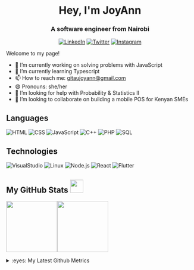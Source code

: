 <!-- name -->
<h1 align="center">Hey, I'm JoyAnn</h1>
<h3 align="center">A software engineer from Nairobi</h3>
<!-- social media links -->
<p align="center">
  <a href="https://www.linkedin.com/in/joyann-gitau"><img src="https://img.shields.io/badge/LinkedIn--_.svg?style=social&logo=linkedin" alt="LinkedIn"></a>
  <a href="https://www.twitter.com/in/joyanngitau"><img src="https://img.shields.io/badge/Twitter--_.svg?style=social&logo=twitter" alt="Twitter"></a>
  <a href="https://www.instagram.com/in/joyann.gitau"><img src="https://img.shields.io/badge/Instagram--_.svg?style=social&logo=instagram" alt="Instagram"></a>
</p>

<p>Welcome to my page!</p>

- 🔭 I’m currently working on solving problems with JavaScript
- 🌱 I’m currently learning Typescript
- 📫 How to reach me: gitaujoyann@gmail.com
- 😄 Pronouns: she/her
- 🤔 I’m looking for help with Probability & Statistics II
- 👯 I’m looking to collaborate on building a mobile POS for Kenyan SMEs


## Languages

![HTML](https://img.shields.io/badge/-HTML5-000?&logo=HTML5)
![CSS](https://img.shields.io/badge/-CSS3-000?&logo=CSS3)
![JavaScript](https://img.shields.io/badge/-JavaScript-000?&logo=JavaScript)
![C++](https://img.shields.io/badge/-C++-000?&logo=c%2b%2b&logoColor=00599C)
![PHP](https://img.shields.io/badge/-PHP-000?&logo=PHP)
![SQL](https://img.shields.io/badge/-SQL-000?&logo=MySQL)

## Technologies

![VisualStudio](https://img.shields.io/badge/-VisualStudio-000?&logo=VisualStudio)
![Linux](https://img.shields.io/badge/-Linux-000?&logo=Linux)
![Node.js](https://img.shields.io/badge/-Node.js-000?&logo=node.js)
![React](https://img.shields.io/badge/-React-000?&logo=React)
![Flutter](https://img.shields.io/badge/-Flutter-000?&logo=Flutter)

##  My GitHub Stats <img src = "https://i.pinimg.com/originals/65/c4/f4/65c4f452571be1261e9c623f7da488ac.gif" width = 35px>

<a href="#"><img height="137px" src="https://github-readme-stats.vercel.app/api?username=joyanngitau&hide_title=true&hide_border=true&show_icons=true&include_all_commits=true&count_private=true&line_height=21&text_color=000&icon_color=000&bg_color=0,ea6161,ffc64d,fffc4d,52fa5a&theme=graywhite&rank_icon=github" /><!-- wi*quL3fcV --><img height="137px" src="https://github-readme-stats.vercel.app/api/top-langs/?username=joyanngitau&hide=html&hide_title=false&hide_border=true&layout=compact&langs_count=6&exclude_repo=comp426,Redventures-Movie-Quotes&text_color=000&icon_color=fff&bg_color=0,52fa5a,4dfcff,c64dff&theme=graywhite&hide_progress=true" /></a>



<details>
<summary>:eyes: My Latest Github Metrics</summary>

![Metrics](https://metrics.lecoq.io/joyanngitau?template=terminal&lines=1&activity=1&base=header%2C%20activity%2C%20community%2C%20repositories%2C%20metadata&base.indepth=false&base.hireable=false&base.skip=false&lines=false&lines.sections=base&lines.repositories.limit=4&lines.history.limit=1&activity=false&activity.limit=5&activity.load=300&activity.days=14&activity.visibility=all&activity.timestamps=false&activity.filter=all&config.timezone=Africa%2FNairobi)

</details>